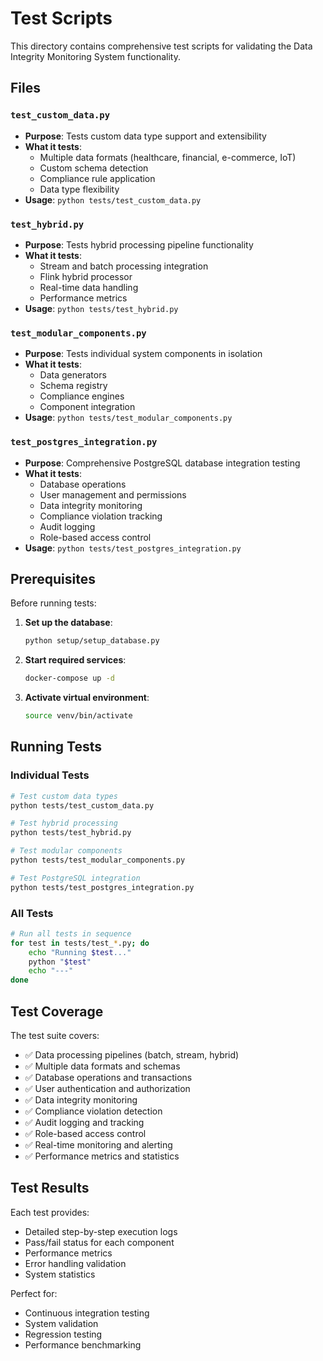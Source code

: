 # Test Scripts

This directory contains comprehensive test scripts for validating the Data Integrity Monitoring System functionality.

## Files

### `test_custom_data.py`

- **Purpose**: Tests custom data type support and extensibility
- **What it tests**:
  - Multiple data formats (healthcare, financial, e-commerce, IoT)
  - Custom schema detection
  - Compliance rule application
  - Data type flexibility
- **Usage**: `python tests/test_custom_data.py`

### `test_hybrid.py`

- **Purpose**: Tests hybrid processing pipeline functionality
- **What it tests**:
  - Stream and batch processing integration
  - Flink hybrid processor
  - Real-time data handling
  - Performance metrics
- **Usage**: `python tests/test_hybrid.py`

### `test_modular_components.py`

- **Purpose**: Tests individual system components in isolation
- **What it tests**:
  - Data generators
  - Schema registry
  - Compliance engines
  - Component integration
- **Usage**: `python tests/test_modular_components.py`

### `test_postgres_integration.py`

- **Purpose**: Comprehensive PostgreSQL database integration testing
- **What it tests**:
  - Database operations
  - User management and permissions
  - Data integrity monitoring
  - Compliance violation tracking
  - Audit logging
  - Role-based access control
- **Usage**: `python tests/test_postgres_integration.py`

## Prerequisites

Before running tests:

1. **Set up the database**:

   ```bash
   python setup/setup_database.py
   ```

2. **Start required services**:

   ```bash
   docker-compose up -d
   ```

3. **Activate virtual environment**:
   ```bash
   source venv/bin/activate
   ```

## Running Tests

### Individual Tests

```bash
# Test custom data types
python tests/test_custom_data.py

# Test hybrid processing
python tests/test_hybrid.py

# Test modular components
python tests/test_modular_components.py

# Test PostgreSQL integration
python tests/test_postgres_integration.py
```

### All Tests

```bash
# Run all tests in sequence
for test in tests/test_*.py; do
    echo "Running $test..."
    python "$test"
    echo "---"
done
```

## Test Coverage

The test suite covers:

- ✅ Data processing pipelines (batch, stream, hybrid)
- ✅ Multiple data formats and schemas
- ✅ Database operations and transactions
- ✅ User authentication and authorization
- ✅ Data integrity monitoring
- ✅ Compliance violation detection
- ✅ Audit logging and tracking
- ✅ Role-based access control
- ✅ Real-time monitoring and alerting
- ✅ Performance metrics and statistics

## Test Results

Each test provides:

- Detailed step-by-step execution logs
- Pass/fail status for each component
- Performance metrics
- Error handling validation
- System statistics

Perfect for:

- Continuous integration testing
- System validation
- Regression testing
- Performance benchmarking
